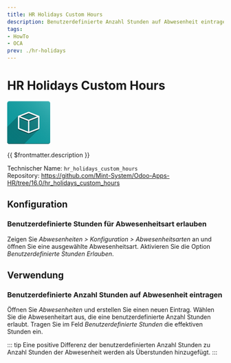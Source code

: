 ```yaml
---
title: HR Holidays Custom Hours
description: Benutzerdefinierte Anzahl Stunden auf Abwesenheit eintragen.
tags:
- HowTo
- OCA
prev: ./hr-holidays
---
```


# HR Holidays Custom Hours
![icon_oms_box](attachments/icon_oms_box.png)

{{ $frontmatter.description }}

Technischer Name: `hr_holidays_custom_hours`\
Repository: <https://github.com/Mint-System/Odoo-Apps-HR/tree/16.0/hr_holidays_custom_hours>

## Konfiguration

### Benutzerdefinierte Stunden für Abwesenheitsart erlauben

Zeigen Sie *Abwesenheiten > Konfiguration > Abwesenheitsarten* an und öffnen Sie eine ausgewählte Abwesenheitsart. Aktivieren Sie die Option *Benutzerdefinierte Stunden Erlauben*.

## Verwendung

### Benutzerdefinierte Anzahl Stunden auf Abwesenheit eintragen

Öffnen Sie *Abwesenheiten* und erstellen Sie einen neuen Eintrag. Wählen Sie die Abwesenheitart aus, die eine benutzerdefinierte Anzahl Stunden erlaubt. Tragen Sie im Feld *Benutzerdefinierte Stunden* die effektiven Stunden ein.

::: tip
Eine positive Differenz der benutzerdefinierten Anzahl Stunden zu Anzahl Stunden der Abwesenheit werden als Überstunden hinzugefügt.
:::
